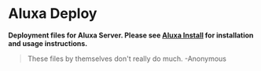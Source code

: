 # Aluxa Deploy

__Deployment files for Aluxa Server. Please see [Aluxa Install]() for installation and usage instructions.__

> These files by themselves don't really do much. -Anonymous

